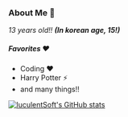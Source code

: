 ### About Me 👋

*13 years old!! __(In korean age, 15!)__*

##### Favorites ♥ 
* Coding ♥
* Harry Potter ⚡
* and many things!!

[![luculentSoft's GitHub stats](https://github-readme-stats.vercel.app/api?username=luculentSoft)](https://github.com/anuraghazra/github-readme-stats)


<!--
**luculentSoft/luculentSoft** is a ✨ _special_ ✨ repository because its `README.md` (this file) appears on your GitHub profile.

Here are some ideas to get you started:

- 🔭 I’m currently working on ...
- 🌱 I’m currently learning ...
- 👯 I’m looking to collaborate on ...
- 🤔 I’m looking for help with ...
- 💬 Ask me about ...
- 📫 How to reach me: ...
- 😄 Pronouns: ...
- ⚡ Fun fact: ...
-->
